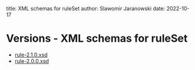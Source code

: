 title: XML schemas for ruleSet
author: Slawomir Jaranowski
date: 2022-10-17

<!-- GitHub pages doesn't generate index page ... we need prepare one -->

Versions - XML schemas for ruleSet
======================

- [rule-2.1.0.xsd](rule-2.1.0.xsd)
- [rule-2.0.0.xsd](https://www.mojohaus.org/versions-maven-plugin/xsd/rule-2.0.0.xsd)

